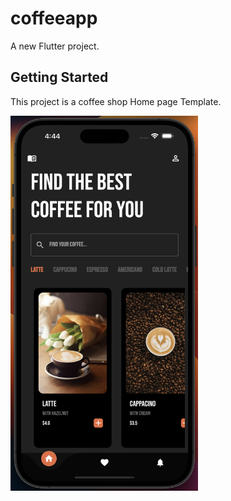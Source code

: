 # coffeeapp

A new Flutter project.

## Getting Started

This project is a coffee shop Home page Template.

<img src="./assets/screenshot/sc.png" width="300" height="600"/>

